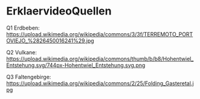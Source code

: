 # ErklaervideoQuellen

Q1 Erdbeben: https://upload.wikimedia.org/wikipedia/commons/3/3f/TERREMOTO_PORTOVIEJO_%2826450016241%29.jpg

Q2 Vulkane: https://upload.wikimedia.org/wikipedia/commons/thumb/b/b8/Hohentwiel_Entstehung.svg/744px-Hohentwiel_Entstehung.svg.png

Q3 Faltengebirge: https://upload.wikimedia.org/wikipedia/commons/2/25/Folding_Gasteretal.jpg
